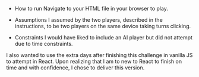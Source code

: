* How to run
Navigate to your HTML file in your browser to play.

* Assumptions
I assumed by the two players, described in the instructions, to be two players on the same device taking turns clicking. 

 * Constraints
I would have liked to include an AI player but did not attempt due to time constraints.

I also wanted to use the extra days after finishing this challenge in vanilla JS to attempt in React. Upon realizing that I am to new to React to finish on time and with confidence, I chose to deliver this version. 
